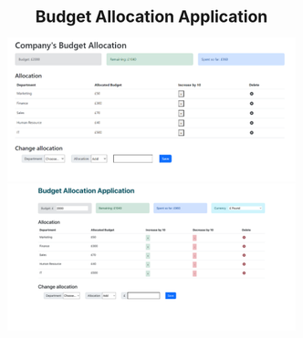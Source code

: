 <h1 align="center">Budget Allocation Application</h1>
<img src="budgetallocation.png" alt="Budget Allocation Application"/>
<img src="budgetallocation-final.png" alt="Budget Allocation Application"/>

